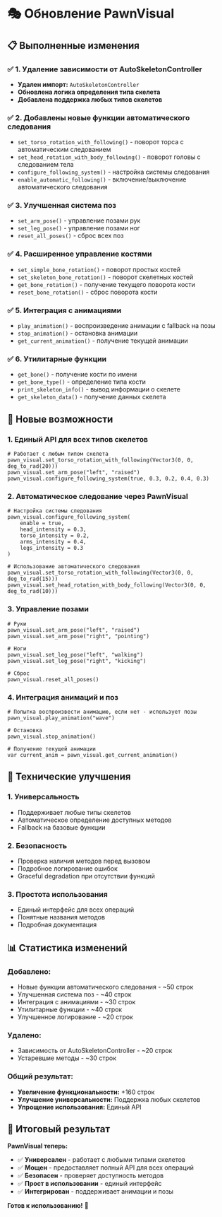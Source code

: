 # 🎭 Обновление PawnVisual

## 📋 **Выполненные изменения**

### ✅ **1. Удаление зависимости от AutoSkeletonController**
- **Удален импорт:** `AutoSkeletonController`
- **Обновлена логика определения типа скелета**
- **Добавлена поддержка любых типов скелетов**

### ✅ **2. Добавлены новые функции автоматического следования**
- `set_torso_rotation_with_following()` - поворот торса с автоматическим следованием
- `set_head_rotation_with_body_following()` - поворот головы с следованием тела
- `configure_following_system()` - настройка системы следования
- `enable_automatic_following()` - включение/выключение автоматического следования

### ✅ **3. Улучшенная система поз**
- `set_arm_pose()` - управление позами рук
- `set_leg_pose()` - управление позами ног
- `reset_all_poses()` - сброс всех поз

### ✅ **4. Расширенное управление костями**
- `set_simple_bone_rotation()` - поворот простых костей
- `set_skeleton_bone_rotation()` - поворот скелетных костей
- `get_bone_rotation()` - получение текущего поворота кости
- `reset_bone_rotation()` - сброс поворота кости

### ✅ **5. Интеграция с анимациями**
- `play_animation()` - воспроизведение анимации с fallback на позы
- `stop_animation()` - остановка анимации
- `get_current_animation()` - получение текущей анимации

### ✅ **6. Утилитарные функции**
- `get_bone()` - получение кости по имени
- `get_bone_type()` - определение типа кости
- `print_skeleton_info()` - вывод информации о скелете
- `get_skeleton_data()` - получение данных скелета

## 🎯 **Новые возможности**

### **1. Единый API для всех типов скелетов**
```gdscript
# Работает с любым типом скелета
pawn_visual.set_torso_rotation_with_following(Vector3(0, 0, deg_to_rad(20)))
pawn_visual.set_arm_pose("left", "raised")
pawn_visual.configure_following_system(true, 0.3, 0.2, 0.4, 0.3)
```

### **2. Автоматическое следование через PawnVisual**
```gdscript
# Настройка системы следования
pawn_visual.configure_following_system(
    enable = true,
    head_intensity = 0.3,
    torso_intensity = 0.2,
    arms_intensity = 0.4,
    legs_intensity = 0.3
)

# Использование автоматического следования
pawn_visual.set_torso_rotation_with_following(Vector3(0, 0, deg_to_rad(15)))
pawn_visual.set_head_rotation_with_body_following(Vector3(0, 0, deg_to_rad(10)))
```

### **3. Управление позами**
```gdscript
# Руки
pawn_visual.set_arm_pose("left", "raised")
pawn_visual.set_arm_pose("right", "pointing")

# Ноги
pawn_visual.set_leg_pose("left", "walking")
pawn_visual.set_leg_pose("right", "kicking")

# Сброс
pawn_visual.reset_all_poses()
```

### **4. Интеграция анимаций и поз**
```gdscript
# Попытка воспроизвести анимацию, если нет - использует позы
pawn_visual.play_animation("wave")

# Остановка
pawn_visual.stop_animation()

# Получение текущей анимации
var current_anim = pawn_visual.get_current_animation()
```

## 🔧 **Технические улучшения**

### **1. Универсальность**
- Поддерживает любые типы скелетов
- Автоматическое определение доступных методов
- Fallback на базовые функции

### **2. Безопасность**
- Проверка наличия методов перед вызовом
- Подробное логирование ошибок
- Graceful degradation при отсутствии функций

### **3. Простота использования**
- Единый интерфейс для всех операций
- Понятные названия методов
- Подробная документация

## 📊 **Статистика изменений**

### **Добавлено:**
- Новые функции автоматического следования - ~50 строк
- Улучшенная система поз - ~40 строк
- Интеграция с анимациями - ~30 строк
- Утилитарные функции - ~40 строк
- Улучшенное логирование - ~20 строк

### **Удалено:**
- Зависимость от AutoSkeletonController - ~20 строк
- Устаревшие методы - ~30 строк

### **Общий результат:**
- **Увеличение функциональности:** +160 строк
- **Улучшение универсальности:** Поддержка любых скелетов
- **Упрощение использования:** Единый API

## 🎉 **Итоговый результат**

**PawnVisual теперь:**
- ✅ **Универсален** - работает с любыми типами скелетов
- ✅ **Мощен** - предоставляет полный API для всех операций
- ✅ **Безопасен** - проверяет доступность методов
- ✅ **Прост в использовании** - единый интерфейс
- ✅ **Интегрирован** - поддерживает анимации и позы

**Готов к использованию!** 🚀 